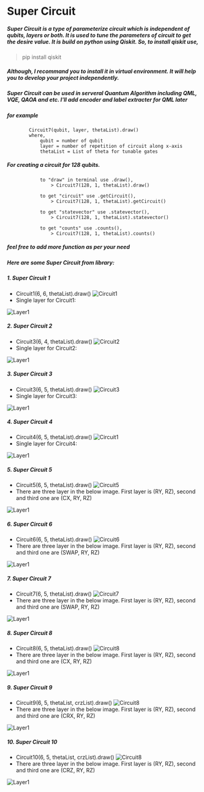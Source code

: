 # Super Circuit

##### Super Circuit is a type of parameterize circuit which is independent of qubits, layers or both. It is used to tune the parameters of circuit to get the desire value. It is build on python using Qiskit. So, to install qiskit use,

> pip install qiskit

##### Although, I recommand you to install it in virtual environment. It will help you to develop your project independently.


##### Super Circuit can be used in serveral Quantum Algorithm including QML, VQE, QAOA and etc. I'll add encoder and label extracter for QML later

##### for example
 
            Circuit7(qubit, layer, thetaList).draw()
            where,
                qubit = number of qubit
                layer = number of repetition of circuit along x-axis
                thetaList = List of theta for tunable gates

##### For creating a circuit for 128 qubits.

                to "draw" in terminal use .draw(),
                    > Circuit7(128, 1, thetaList).draw()
                
                to get "circuit" use .getCircuit(),
                    > Circuit7(128, 1, thetaList).getCircuit()

                to get "statevector" use .statevector(),
                    > Circuit7(128, 1, thetaList).statevector()
                
                to get "counts" use .counts(), 
                    > Circuit7(128, 1, thetaList).counts()

##### feel free to add more function as per your need

##### Here are some Super Circuit from library:

##### 1. Super Circuit 1
+ Circuit1(6, 6, thetaList).draw() ![Circuit1](https://github.com/Priyanshusinhaa/SuperCircuit/blob/master/Images/circuit1.png)
+ Single layer for Circuit1: 

![Layer1](https://github.com/Priyanshusinhaa/SuperCircuit/blob/master/Images/circuit1SingleLayer.png)

##### 2. Super Circuit 2
+ Circuit3(6, 4, thetaList).draw() ![Circuit2](https://github.com/Priyanshusinhaa/SuperCircuit/blob/master/Images/circuit2.png)
+ Single layer for Circuit2: 

![Layer1](https://github.com/Priyanshusinhaa/SuperCircuit/blob/master/Images/circuit2SingleLayer.png)

##### 3. Super Circuit 3
+ Circuit3(6, 5, thetaList).draw() ![Circuit3](https://github.com/Priyanshusinhaa/SuperCircuit/blob/master/Images/circuit3.png)
+ Single layer for Circuit3: 

![Layer1](https://github.com/Priyanshusinhaa/SuperCircuit/blob/master/Images/circuit3SingleLayer.png)

##### 4. Super Circuit 4
+ Circuit4(6, 5, thetaList).draw() ![Circuit1](https://github.com/Priyanshusinhaa/SuperCircuit/blob/master/Images/circuit4.png)
+ Single layer for Circuit4: 

![Layer1](https://github.com/Priyanshusinhaa/SuperCircuit/blob/master/Images/circuit4SingleLayer.png)


##### 5. Super Circuit 5
+ Circuit5(6, 5, thetaList).draw() ![Circuit5](https://github.com/Priyanshusinhaa/SuperCircuit/blob/master/Images/circuit5.png)
+ There are three layer in the below image. First layer is (RY, RZ), second and third one are (CX, RY, RZ)

![Layer1](https://github.com/Priyanshusinhaa/SuperCircuit/blob/master/Images/circuit5SingleLayer.png)


##### 6. Super Circuit 6
+ Circuit6(6, 5, thetaList).draw() ![Circuit6](https://github.com/Priyanshusinhaa/SuperCircuit/blob/master/Images/circuit6.png)
+ There are three layer in the below image. First layer is (RY, RZ), second and third one are (SWAP, RY, RZ)

![Layer1](https://github.com/Priyanshusinhaa/SuperCircuit/blob/master/Images/circuit6SingleLayer.png)


##### 7. Super Circuit 7
+ Circuit7(6, 5, thetaList).draw() ![Circuit7](https://github.com/Priyanshusinhaa/SuperCircuit/blob/master/Images/circuit7.png)
+ There are three layer in the below image. First layer is (RY, RZ), second and third one are (SWAP, RY, RZ)

![Layer1](https://github.com/Priyanshusinhaa/SuperCircuit/blob/master/Images/circuit7SingleLayer.png)


##### 8. Super Circuit 8
+ Circuit8(6, 5, thetaList).draw() ![Circuit8](https://github.com/Priyanshusinhaa/SuperCircuit/blob/master/Images/circuit8.png)
+ There are three layer in the below image. First layer is (RY, RZ), second and third one are (CX, RY, RZ)

![Layer1](https://github.com/Priyanshusinhaa/SuperCircuit/blob/master/Images/circuit8SingleLayer.png)


##### 9. Super Circuit 9
+ Circuit9(6, 5, thetaList, crzList).draw() ![Circuit8](https://github.com/Priyanshusinhaa/SuperCircuit/blob/master/Images/circuit9.png)
+ There are three layer in the below image. First layer is (RY, RZ), second and third one are (CRX, RY, RZ)

![Layer1](https://github.com/Priyanshusinhaa/SuperCircuit/blob/master/Images/circuit9SingleLayer.png)



##### 10. Super Circuit 10
+ Circuit10(6, 5, thetaList, crzList).draw() ![Circuit8](https://github.com/Priyanshusinhaa/SuperCircuit/blob/master/Images/circuit10.png)
+ There are three layer in the below image. First layer is (RY, RZ), second and third one are (CRZ, RY, RZ)

![Layer1](https://github.com/Priyanshusinhaa/SuperCircuit/blob/master/Images/circuit10SingleLayer.png)



